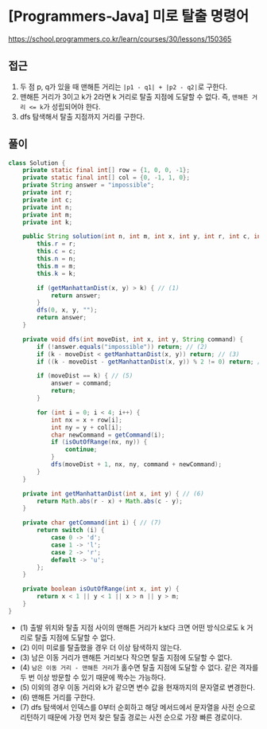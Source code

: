 [Programmers-Java] 미로 탈출 명령어
=
<https://school.programmers.co.kr/learn/courses/30/lessons/150365>


접근
--


1. 두 점 p, q가 있을 때 맨해튼 거리는 `|p1 - q1| + |p2 - q2|`로 구한다.
2. 맨해튼 거리가 3이고 k가 2라면 k 거리로 탈출 지점에 도달할 수 없다. 즉, `맨해튼 거리 <= k`가 성립되어야 한다.
3. dfs 탐색해서 탈출 지점까지 거리를 구한다.


풀이
--



```java
class Solution {
    private static final int[] row = {1, 0, 0, -1};
    private static final int[] col = {0, -1, 1, 0};
    private String answer = "impossible";
    private int r;
    private int c;
    private int n;
    private int m;
    private int k;

    public String solution(int n, int m, int x, int y, int r, int c, int k) {
        this.r = r;
        this.c = c;
        this.n = n;
        this.m = m;
        this.k = k;

        if (getManhattanDist(x, y) > k) { // (1)
            return answer;
        }
        dfs(0, x, y, "");
        return answer;
    }

    private void dfs(int moveDist, int x, int y, String command) {
        if (!answer.equals("impossible")) return; // (2)
        if (k - moveDist < getManhattanDist(x, y)) return; // (3)
        if ((k - moveDist - getManhattanDist(x, y)) % 2 != 0) return; // (4)

        if (moveDist == k) { // (5)
            answer = command;
            return;
        }

        for (int i = 0; i < 4; i++) {
            int nx = x + row[i];
            int ny = y + col[i];
            char newCommand = getCommand(i);
            if (isOutOfRange(nx, ny)) {
                continue;
            }
            dfs(moveDist + 1, nx, ny, command + newCommand);
        }
    }

    private int getManhattanDist(int x, int y) { // (6)
        return Math.abs(r - x) + Math.abs(c - y);
    }

    private char getCommand(int i) { // (7)
        return switch (i) {
            case 0 -> 'd';
            case 1 -> 'l';
            case 2 -> 'r';
            default -> 'u';
        };
    }

    private boolean isOutOfRange(int x, int y) {
        return x < 1 || y < 1 || x > n || y > m;
    }
}
```


* (1\) 출발 위치와 탈출 지점 사이의 맨해튼 거리가 k보다 크면 어떤 방식으로도 k 거리로 탈출 지점에 도달할 수 없다.
* (2\) 이미 미로를 탈출했을 경우 더 이상 탐색하지 않는다.
* (3\) 남은 이동 거리가 맨해튼 거리보다 작으면 탈출 지점에 도달할 수 없다.
* (4\) `남은 이동 거리 - 맨해튼 거리`가 홀수면 탈출 지점에 도달할 수 없다. 같은 격자를 두 번 이상 방문할 수 있기 때문에 짝수는 가능하다.
* (5\) 이외의 경우 이동 거리와 k가 같으면 변수 값을 현재까지의 문자열로 변경한다.
* (6\) 맨해튼 거리를 구한다.
* (7\) dfs 탐색에서 인덱스를 0부터 순회하고 해당 메서드에서 문자열을 사전 순으로 리턴하기 때문에 가장 먼저 찾은 탈출 경로는 사전 순으로 가장 빠른 경로이다.
